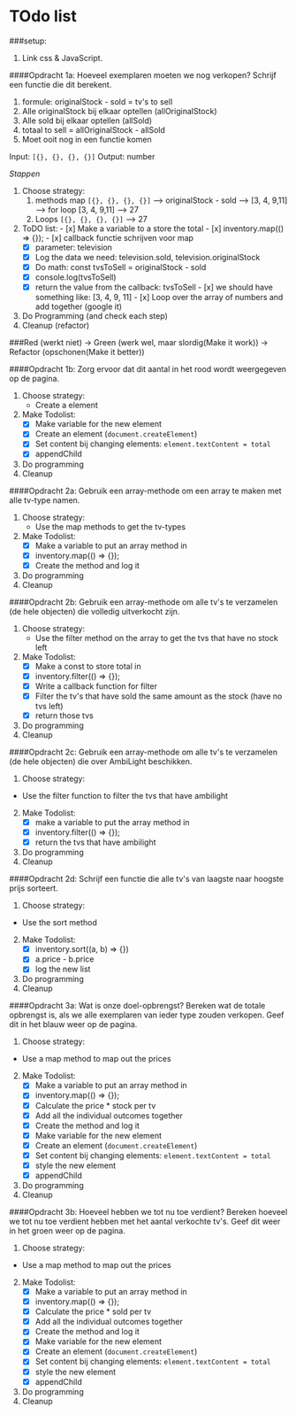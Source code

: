 # TOdo list

###setup:
1. Link css & JavaScript.

####Opdracht 1a:
Hoeveel exemplaren moeten we nog verkopen? Schrijf een functie die dit berekent.

1. formule: originalStock - sold = tv's to sell
2. Alle originalStock bij elkaar optellen (allOriginalStock)
3. Alle sold bij elkaar optellen (allSold)
4. totaal to sell = allOriginalStock - allSold
5. Moet ooit nog in een functie komen

Input: `[{}, {}, {}, {}]`
Output: number

*Stappen*

1. Choose strategy:
    1. methods map `[{}, {}, {}, {}]` --> originalStock - sold --> [3, 4, 9,11] --> for loop [3, 4, 9,11] --> 27 
    2. Loops `[{}, {}, {}, {}]` --> 27
2.    ToDO list:
    - [x] Make a variable to a store the total
    - [x] inventory.map(() => {});
    - [x] callback functie schrijven voor map
        - [x] parameter: television
        - [x] Log the data we need: television.sold, television.originalStock
        - [x] Do math: const tvsToSell = originalStock - sold
        - [x] console.log(tvsToSell)
        - [x] return the value from the callback: tvsToSell
    - [x] we should have something like: [3, 4, 9, 11]
    - [x] Loop over the array of numbers and add together (google it)      
3. Do Programming (and check each step)
4. Cleanup (refactor)

###Red (werkt niet) -> Green (werk wel, maar slordig(Make it work)) -> Refactor (opschonen(Make it better))

####Opdracht 1b: 
Zorg ervoor dat dit aantal in het rood wordt weergegeven op de pagina.

1. Choose strategy:
   - Create a element
2. Make Todolist:
   - [x] Make variable for the new element
   - [x] Create an element (`document.createElement`)
   - [x] Set content bij changing elements: `element.textContent = total`
   - [x] appendChild
3. Do programming
4. Cleanup


####Opdracht 2a: Gebruik een array-methode om een array te maken met alle tv-type namen.
1. Choose strategy:
    - Use the map methods to get the tv-types
2. Make Todolist:
    - [x] Make a variable to put an array method in
    - [x] inventory.map(() => {});  
    - [x] Create the method and log it
3. Do programming
4. Cleanup

####Opdracht 2b: Gebruik een array-methode om alle tv's te verzamelen (de hele objecten) die volledig uitverkocht zijn.
1. Choose strategy:
    - Use the filter method on the array to get the tvs that have no stock left
2. Make Todolist:
    - [x]  Make a const to store total in
    - [x]  inventory.filter(() => {});
    - [x]  Write a callback function for filter
    - [x]  Filter the tv's that have sold the same amount as the stock (have no tvs left)
    - [x]  return those tvs
3. Do programming
4. Cleanup

####Opdracht 2c: Gebruik een array-methode om alle tv's te verzamelen (de hele objecten) die over AmbiLight beschikken.
1. Choose strategy:
-  Use the filter function to filter the tvs that have ambilight
2. Make Todolist:
    - [x]  make a variable to put the array method in
    - [x]  inventory.filter(() => {});
    - [x]  return the tvs that have ambilight
3. Do programming
4. Cleanup

####Opdracht 2d: Schrijf een functie die alle tv's van laagste naar hoogste prijs sorteert.
1. Choose strategy:
-  Use the sort method
2. Make Todolist:
    - [x]  inventory.sort((a, b) => {})
    - [x]  a.price - b.price
    - [x]  log the new list 
3. Do programming
4. Cleanup

####Opdracht 3a: Wat is onze doel-opbrengst? Bereken wat de totale opbrengst is, als we alle exemplaren van ieder type zouden verkopen. Geef dit in het blauw weer op de pagina.
1. Choose strategy:
-  Use a map method to map out the prices
2. Make Todolist:
    - [x] Make a variable to put an array method in
    - [x] inventory.map(() => {});
    - [x] Calculate the price * stock per tv
    - [x] Add all the individual outcomes together 
    - [x] Create the method and log it
    - [x] Make variable for the new element
    - [x] Create an element (`document.createElement`)
    - [x] Set content bij changing elements: `element.textContent = total`
    - [x] style the new element
    - [x] appendChild
3. Do programming
4. Cleanup

####Opdracht 3b: Hoeveel hebben we tot nu toe verdient? Bereken hoeveel we tot nu toe verdient hebben met het aantal verkochte tv's. Geef dit weer in het groen weer op de pagina.
1. Choose strategy:
- Use a map method to map out the prices
2. Make Todolist:
    - [x] Make a variable to put an array method in
    - [x] inventory.map(() => {});
    - [x] Calculate the price * sold per tv
    - [x] Add all the individual outcomes together
    - [x] Create the method and log it
    - [x] Make variable for the new element
    - [x] Create an element (`document.createElement`)
    - [x] Set content bij changing elements: `element.textContent = total`
    - [x] style the new element
    - [x] appendChild
3. Do programming
4. Cleanup